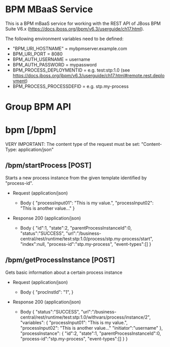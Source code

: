 # BPM MBaaS Service

This is a BPM mBaaS service for working with the REST API of JBoss BPM Suite V6.x (https://docs.jboss.org/jbpm/v6.3/userguide/ch17.html).

The following environment variables need to be defined:
- "BPM_URI_HOSTNAME" = mybpmserver.example.com
- BPM_URI_PORT = 8080
- BPM_AUTH_USERNAME = username
- BPM_AUTH_PASSWORD = mypassword
- BPM_PROCESS_DEPLOYMENTID = e.g. test:stp:1.0 (see https://docs.jboss.org/jbpm/v6.3/userguide/ch17.html#remote.rest.deployment)
- BPM_PROCESS_PROCESSDEFID = e.g. stp.my-process

# Group BPM API

# bpm [/bpm]

VERY IMPORTANT: The content type of the request must be set: "Content-Type: application/json"

## /bpm/startProcess [POST]

Starts a new process instance from the given template identified by "process-id".

+ Request (application/json)
    + Body
            {
              "processInput01": "This is my value.",
              "processInput02": "This is another value..."
            }

+ Response 200 (application/json)
    + Body
            {
              "id":1,
              "state":2,
              "parentProcessInstanceId":0,
              "status":"SUCCESS",
              "url":"/business-central/rest/runtime/test:stp:1.0/process/stp.my-process/start",
              "index":null,
              "process-id":"stp.my-process",
              "event-types":[]
            }

## /bpm/getProcessInstance [POST]

Gets basic information about a certain process instance

+ Request (application/json)
    + Body
            {
              "procInstId": "1",
            }

+ Response 200 (application/json)
    + Body
            {
              "status":"SUCCESS",
              "url":"/business-central/rest/runtime/test:stp:1.0/withvars/process/instance/2",
              "variables":
                {
                  "processInput01": "This is my value.",
                  "processInput02": "This is another value..."
                  "initiator":"username"
                },
              "processInstance":
                {
                  "id":2,
                  "state":1,
                  "parentProcessInstanceId":0,
                  "process-id":"stp.my-process",
                  "event-types":[]
                }
            }
